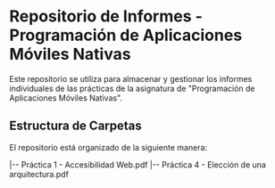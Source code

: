 # Repositorio de Informes - Programación de Aplicaciones Móviles Nativas

Este repositorio se utiliza para almacenar y gestionar los informes individuales de las prácticas de la asignatura de "Programación de Aplicaciones Móviles Nativas".

## Estructura de Carpetas

El repositorio está organizado de la siguiente manera:

|-- Práctica 1 - Accesibilidad Web.pdf
|-- Práctica 4 - Elección de una arquitectura.pdf

